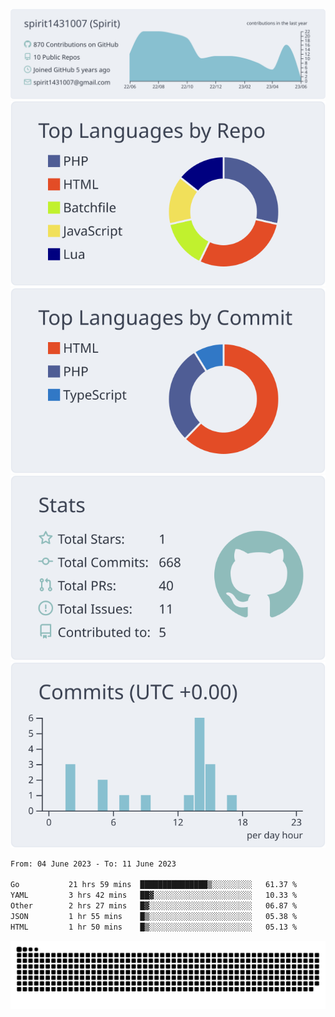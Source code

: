 [![](https://raw.githubusercontent.com/spirit1431007/spirit1431007/master/profile-summary-card-output/nord_bright/0-profile-details.svg)](https://git.io/spiritx)
[![](https://raw.githubusercontent.com/spirit1431007/spirit1431007/master/profile-summary-card-output/nord_bright/1-repos-per-language.svg)](https://git.io/spiritx) [![](https://raw.githubusercontent.com/spirit1431007/spirit1431007/master/profile-summary-card-output/nord_bright/2-most-commit-language.svg)](https://git.io/spiritx)
[![](https://raw.githubusercontent.com/spirit1431007/spirit1431007/master/profile-summary-card-output/nord_bright/3-stats.svg)](https://git.io/spiritx) [![](https://raw.githubusercontent.com/spirit1431007/spirit1431007/master/profile-summary-card-output/nord_bright/4-productive-time.svg)](https://git.io/spiritx)

<!--START_SECTION:waka-->

```txt
From: 04 June 2023 - To: 11 June 2023

Go           21 hrs 59 mins  ███████████████▒░░░░░░░░░   61.37 %
YAML         3 hrs 42 mins   ██▓░░░░░░░░░░░░░░░░░░░░░░   10.33 %
Other        2 hrs 27 mins   █▓░░░░░░░░░░░░░░░░░░░░░░░   06.87 %
JSON         1 hr 55 mins    █▒░░░░░░░░░░░░░░░░░░░░░░░   05.38 %
HTML         1 hr 50 mins    █▒░░░░░░░░░░░░░░░░░░░░░░░   05.13 %
```

<!--END_SECTION:waka-->

![contribution](https://github.com/spirit1431007/spirit1431007/blob/output/github-contribution-grid-snake.svg)
